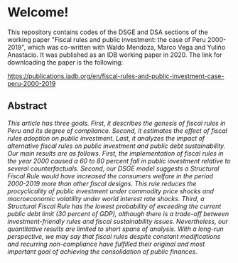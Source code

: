 # Welcome!
This repository contains codes of the DSGE and DSA sections of the working paper "Fiscal rules and public investment: the case of Peru 2000-2019", which was co-written with Waldo Mendoza, Marco Vega and Yuliño Anastacio. It was published as an IDB working paper in 2020. The link for downloading the paper is the following:

https://publications.iadb.org/en/fiscal-rules-and-public-investment-case-peru-2000-2019 


## Abstract

*This article has three goals. First, it describes the genesis of fiscal rules in Peru and its degree of compliance. Second, it estimates the effect of fiscal rules adoption on public investment. Last, it analyzes the impact of alternative fiscal rules on public investment and public debt sustainability. Our main results are as follows. First, the implementation of fiscal rules in the year 2000 caused a 60 to 80 percent fall in public investment relative to several counterfactuals. Second, our DSGE model suggests a Structural Fiscal Rule would have increased the consumers welfare in the period 2000-2019 more than other fiscal designs. This rule reduces the procyclicality of public investment under commodity price shocks and macroeconomic volatility under world interest rate shocks. Third, a Structural Fiscal Rule has the lowest probability of exceeding the current public debt limit (30 percent of GDP), although there is a trade-off between investment-friendly rules and fiscal sustainability issues. Nevertheless, our quantitative results are limited to short spans of analysis. With a long-run perspective, we may say that fiscal rules despite constant modifications and recurring non-compliance have fulfilled their original and most important goal of achieving the consolidation of public finances.*

